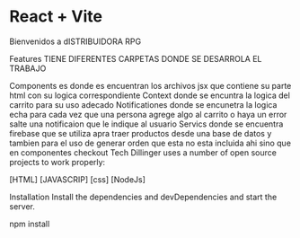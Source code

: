 # React + Vite

Bienvenidos a dISTRIBUIDORA RPG

Features
TIENE DIFERENTES CARPETAS DONDE SE DESARROLA EL TRABAJO

Components es donde es encuentran los archivos jsx que contiene su parte html con su logica correspondiente
Context donde se encuntra la logica del carrito para su uso adecado
Notificationes donde se encunetra la logica echa para cada vez que una persona agrege algo al carrito o haya un error salte una notificaion que le indique al usuario
Servics donde se encuentra firebase que se utiliza apra traer productos desde una base de datos y tambien para el uso de generar orden que esta no esta incluida ahi sino que en componentes checkout
Tech
Dillinger uses a number of open source projects to work properly:

[HTML]
[JAVASCRIP]
[css]
[NodeJs]

Installation
Install the dependencies and devDependencies and start the server.

npm install